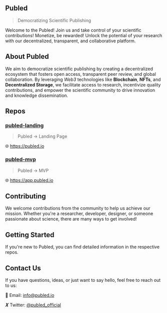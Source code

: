 ## Publed 
> Democratizing Scientific Publishing

Welcome to the Publed! Join us and take control of your scientific contributions! Monetize, be rewarded! Unlock the potential of your research with our decentralized, transparent, and collaborative platform.

## About Publed

We aim to democratize scientific publishing by creating a decentralized ecosystem that fosters open access, transparent peer review, and global collaboration. By leveraging _Web3_ technologies like **Blockchain**, **NFTs**, and **Decentralized Storage**, we facilitate access to research, incentivize quality contributions, and empower the scientific community to drive innovation and knowledge dissemination.

## Repos


### [publed-landing](https://github.com/publed/publed-landing)
> Publed → Landing Page

🌐 https://publed.io

### [publed-mvp](https://github.com/publed/publed-mvp)
> Publed → MVP

🌐 https://app.publed.io


## Contributing

We welcome contributions from the community to help us achieve our mission. Whether you're a researcher, developer, designer, or someone passionate about science, there are many ways to get involved!


## Getting Started

If you're new to Publed, you can find detailed information in the respective repos.

## Contact Us

If you have questions, ideas, or just want to say hello, feel free to reach out to us:

📧 Email: info@publed.io

𝑿 Twitter: [@publed_official](https://twitter.com/publed_official)

